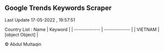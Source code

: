 

## Google Trends Keywords Scraper 
 
Last Update 17-05-2022 , 19:57:51

Country List :
 Name  | Keyword |
| ------------- | ------------- |
| VIETNAM | [object Object] |



© Abdul Muttaqin 
